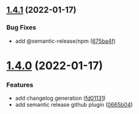 ## [1.4.1](https://github.com/tim-hoffmann/notification-service/compare/v1.4.0...v1.4.1) (2022-01-17)


### Bug Fixes

* add @semantic-release/npm ([675ba4f](https://github.com/tim-hoffmann/notification-service/commit/675ba4f144fdc432a5a46133c84afdbe97ac219a))

# [1.4.0](https://github.com/tim-hoffmann/notification-service/compare/v1.3.0...v1.4.0) (2022-01-17)


### Features

* add changelog generation ([fd01131](https://github.com/tim-hoffmann/notification-service/commit/fd0113188c09789aa4f12594e1af3cec6e089daa))
* add semantic release github plugin ([0665b04](https://github.com/tim-hoffmann/notification-service/commit/0665b0411ea8043ddf0d45bf0718be191ecd41e1))
